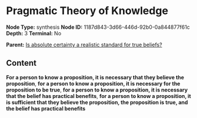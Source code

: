 # Pragmatic Theory of Knowledge

**Node Type:** synthesis
**Node ID:** 1187d843-3d66-446d-92b0-0a844877f61c
**Depth:** 3
**Terminal:** No

**Parent:** [Is absolute certainty a realistic standard for true beliefs?](is-absolute-certainty-a-realistic-standard-for-true-beliefs.md)

## Content

**For a person to know a proposition, it is necessary that they believe the proposition**, **for a person to know a proposition, it is necessary for the proposition to be true**, **for a person to know a proposition, it is necessary that the belief has practical benefits**, **for a person to know a proposition, it is sufficient that they believe the proposition, the proposition is true, and the belief has practical benefits**
